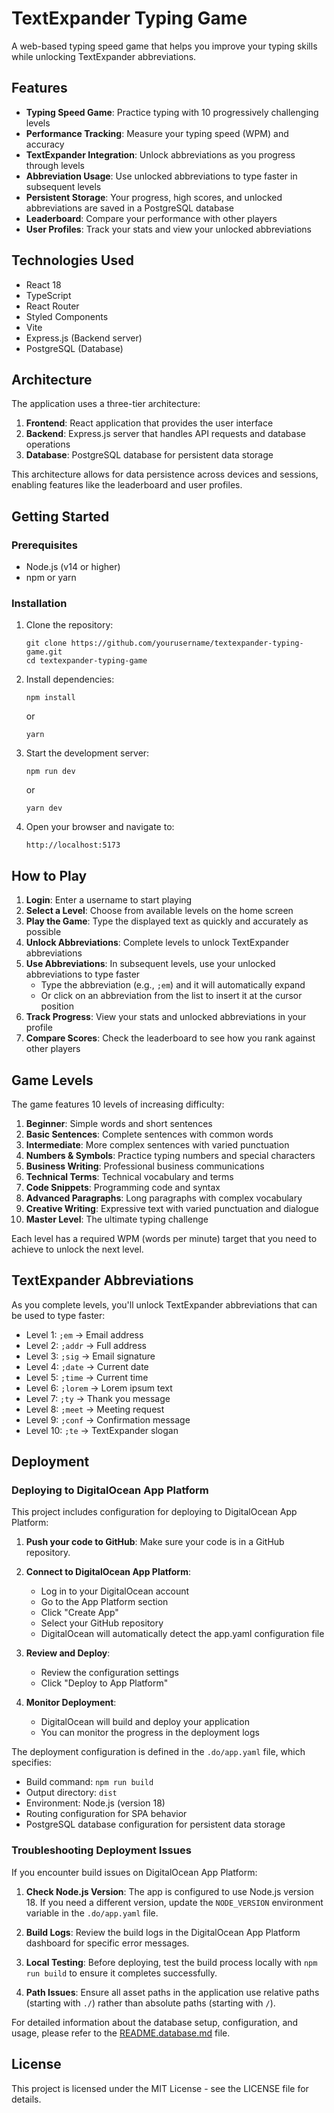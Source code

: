 # TextExpander Typing Game

A web-based typing speed game that helps you improve your typing skills while unlocking TextExpander abbreviations.

## Features

- **Typing Speed Game**: Practice typing with 10 progressively challenging levels
- **Performance Tracking**: Measure your typing speed (WPM) and accuracy
- **TextExpander Integration**: Unlock abbreviations as you progress through levels
- **Abbreviation Usage**: Use unlocked abbreviations to type faster in subsequent levels
- **Persistent Storage**: Your progress, high scores, and unlocked abbreviations are saved in a PostgreSQL database
- **Leaderboard**: Compare your performance with other players
- **User Profiles**: Track your stats and view your unlocked abbreviations

## Technologies Used

- React 18
- TypeScript
- React Router
- Styled Components
- Vite
- Express.js (Backend server)
- PostgreSQL (Database)

## Architecture

The application uses a three-tier architecture:

1. **Frontend**: React application that provides the user interface
2. **Backend**: Express.js server that handles API requests and database operations
3. **Database**: PostgreSQL database for persistent data storage

This architecture allows for data persistence across devices and sessions, enabling features like the leaderboard and user profiles.

## Getting Started

### Prerequisites

- Node.js (v14 or higher)
- npm or yarn

### Installation

1. Clone the repository:
   ```
   git clone https://github.com/yourusername/textexpander-typing-game.git
   cd textexpander-typing-game
   ```

2. Install dependencies:
   ```
   npm install
   ```
   or
   ```
   yarn
   ```

3. Start the development server:
   ```
   npm run dev
   ```
   or
   ```
   yarn dev
   ```

4. Open your browser and navigate to:
   ```
   http://localhost:5173
   ```

## How to Play

1. **Login**: Enter a username to start playing
2. **Select a Level**: Choose from available levels on the home screen
3. **Play the Game**: Type the displayed text as quickly and accurately as possible
4. **Unlock Abbreviations**: Complete levels to unlock TextExpander abbreviations
5. **Use Abbreviations**: In subsequent levels, use your unlocked abbreviations to type faster
   - Type the abbreviation (e.g., `;em`) and it will automatically expand
   - Or click on an abbreviation from the list to insert it at the cursor position
6. **Track Progress**: View your stats and unlocked abbreviations in your profile
7. **Compare Scores**: Check the leaderboard to see how you rank against other players

## Game Levels

The game features 10 levels of increasing difficulty:

1. **Beginner**: Simple words and short sentences
2. **Basic Sentences**: Complete sentences with common words
3. **Intermediate**: More complex sentences with varied punctuation
4. **Numbers & Symbols**: Practice typing numbers and special characters
5. **Business Writing**: Professional business communications
6. **Technical Terms**: Technical vocabulary and terms
7. **Code Snippets**: Programming code and syntax
8. **Advanced Paragraphs**: Long paragraphs with complex vocabulary
9. **Creative Writing**: Expressive text with varied punctuation and dialogue
10. **Master Level**: The ultimate typing challenge

Each level has a required WPM (words per minute) target that you need to achieve to unlock the next level.

## TextExpander Abbreviations

As you complete levels, you'll unlock TextExpander abbreviations that can be used to type faster:

- Level 1: `;em` → Email address
- Level 2: `;addr` → Full address
- Level 3: `;sig` → Email signature
- Level 4: `;date` → Current date
- Level 5: `;time` → Current time
- Level 6: `;lorem` → Lorem ipsum text
- Level 7: `;ty` → Thank you message
- Level 8: `;meet` → Meeting request
- Level 9: `;conf` → Confirmation message
- Level 10: `;te` → TextExpander slogan

## Deployment

### Deploying to DigitalOcean App Platform

This project includes configuration for deploying to DigitalOcean App Platform:

1. **Push your code to GitHub**: Make sure your code is in a GitHub repository.

2. **Connect to DigitalOcean App Platform**:
   - Log in to your DigitalOcean account
   - Go to the App Platform section
   - Click "Create App"
   - Select your GitHub repository
   - DigitalOcean will automatically detect the app.yaml configuration file

3. **Review and Deploy**:
   - Review the configuration settings
   - Click "Deploy to App Platform"

4. **Monitor Deployment**:
   - DigitalOcean will build and deploy your application
   - You can monitor the progress in the deployment logs

The deployment configuration is defined in the `.do/app.yaml` file, which specifies:
- Build command: `npm run build`
- Output directory: `dist`
- Environment: Node.js (version 18)
- Routing configuration for SPA behavior
- PostgreSQL database configuration for persistent data storage

### Troubleshooting Deployment Issues

If you encounter build issues on DigitalOcean App Platform:

1. **Check Node.js Version**: The app is configured to use Node.js version 18. If you need a different version, update the `NODE_VERSION` environment variable in the `.do/app.yaml` file.

2. **Build Logs**: Review the build logs in the DigitalOcean App Platform dashboard for specific error messages.

3. **Local Testing**: Before deploying, test the build process locally with `npm run build` to ensure it completes successfully.

4. **Path Issues**: Ensure all asset paths in the application use relative paths (starting with `./`) rather than absolute paths (starting with `/`).

For detailed information about the database setup, configuration, and usage, please refer to the [README.database.md](README.database.md) file.

## License

This project is licensed under the MIT License - see the LICENSE file for details.
